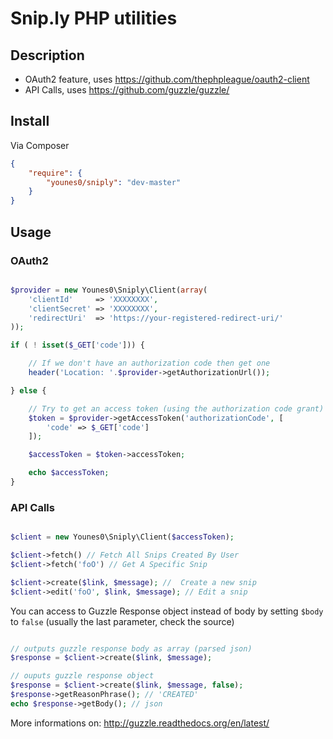 # Snip.ly PHP utilities

## Description

- OAuth2 feature, uses <https://github.com/thephpleague/oauth2-client>
- API Calls, uses <https://github.com/guzzle/guzzle/>

## Install

Via Composer

``` json
{
    "require": {
        "younes0/sniply": "dev-master"
    }
}
```

## Usage

### OAuth2

```php

$provider = new Younes0\Sniply\Client(array(
	'clientId'     => 'XXXXXXXX',
	'clientSecret' => 'XXXXXXXX',
	'redirectUri'  => 'https://your-registered-redirect-uri/'
));

if ( ! isset($_GET['code'])) {

    // If we don't have an authorization code then get one
    header('Location: '.$provider->getAuthorizationUrl());

} else {

	// Try to get an access token (using the authorization code grant)
    $token = $provider->getAccessToken('authorizationCode', [
    	'code' => $_GET['code']
    ]);

    $accessToken = $token->accessToken;

    echo $accessToken;
}
```

### API Calls

```php

$client = new Younes0\Sniply\Client($accessToken);

$client->fetch() // Fetch All Snips Created By User
$client->fetch('foO') // Get A Specific Snip

$client->create($link, $message); //  Create a new snip
$client->edit('foO', $link, $message); // Edit a snip

```

You can access to Guzzle Response object instead of body by setting `$body` to `false` (usually the last parameter, check the source)

```php

// outputs guzzle response body as array (parsed json)
$response = $client->create($link, $message); 

// ouputs guzzle response object
$response = $client->create($link, $message, false);
$response->getReasonPhrase(); // 'CREATED'
echo $response->getBody(); // json
```

More informations on: <http://guzzle.readthedocs.org/en/latest/>